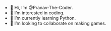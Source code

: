 - 👋 Hi, I’m @Pranav-The-Coder.
- 👀 I’m interested in coding.
- 🌱 I’m currently learning Python.
- 💞️ I’m looking to collaborate on making games.


<!---
Pranav-The-Coder/Pranav-The-Coder is a ✨ special ✨ repository because its `README.md` (this file) appears on your GitHub profile.
You can click the Preview link to take a look at your changes.
--->
